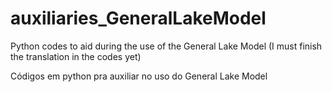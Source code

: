 # auxiliaries_GeneralLakeModel

Python codes to aid during the use of the General Lake Model (I must finish the translation in the codes yet)


Códigos em python pra auxiliar no uso do General Lake Model
